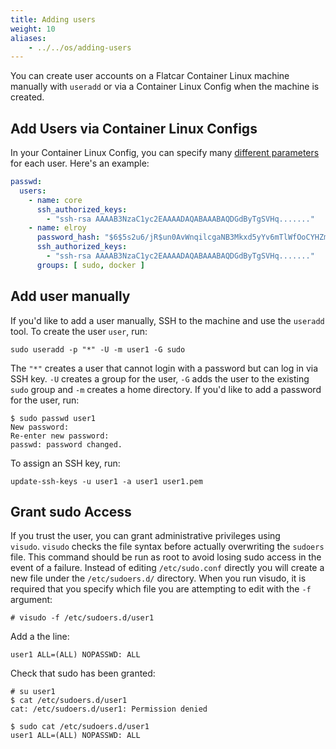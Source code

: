 ```yaml
---
title: Adding users
weight: 10
aliases:
    - ../../os/adding-users
---
```


You can create user accounts on a Flatcar Container Linux machine manually with `useradd` or via a Container Linux Config when the machine is created.

## Add Users via Container Linux Configs

In your Container Linux Config, you can specify many [different parameters](https://github.com/coreos/container-linux-config-transpiler/blob/master/doc/configuration.md) for each user. Here's an example:

```yaml
passwd:
  users:
    - name: core
      ssh_authorized_keys:
        - "ssh-rsa AAAAB3NzaC1yc2EAAAADAQABAAABAQDGdByTgSVHq......."
    - name: elroy
      password_hash: "$6$5s2u6/jR$un0AvWnqilcgaNB3Mkxd5yYv6mTlWfOoCYHZmfi3LDKVltj.E8XNKEcwWm..."
      ssh_authorized_keys:
        - "ssh-rsa AAAAB3NzaC1yc2EAAAADAQABAAABAQDGdByTgSVHq......."
      groups: [ sudo, docker ]
```

## Add user manually

If you'd like to add a user manually, SSH to the machine and use the `useradd` tool. To create the user `user`, run:

```shell
sudo useradd -p "*" -U -m user1 -G sudo
```

The `"*"` creates a user that cannot login with a password but can log in via SSH key. `-U` creates a group for the user, `-G` adds the user to the existing `sudo` group and `-m` creates a home directory. If you'd like to add a password for the user, run:

```shell
$ sudo passwd user1
New password:
Re-enter new password:
passwd: password changed.
```

To assign an SSH key, run:

```shell
update-ssh-keys -u user1 -a user1 user1.pem
```

## Grant sudo Access

If you trust the user, you can grant administrative privileges using `visudo`. `visudo` checks the file syntax before actually overwriting the `sudoers` file. This command should be run as root to avoid losing sudo access in the event of a failure. Instead of editing `/etc/sudo.conf` directly you will create a new file under the `/etc/sudoers.d/` directory. When you run visudo, it is required that you specify which file you are attempting to edit with the `-f` argument:

```shell
# visudo -f /etc/sudoers.d/user1
```

Add a the line:

```text
user1 ALL=(ALL) NOPASSWD: ALL
```

Check that sudo has been granted:

```shell
# su user1
$ cat /etc/sudoers.d/user1
cat: /etc/sudoers.d/user1: Permission denied

$ sudo cat /etc/sudoers.d/user1
user1 ALL=(ALL) NOPASSWD: ALL
```
